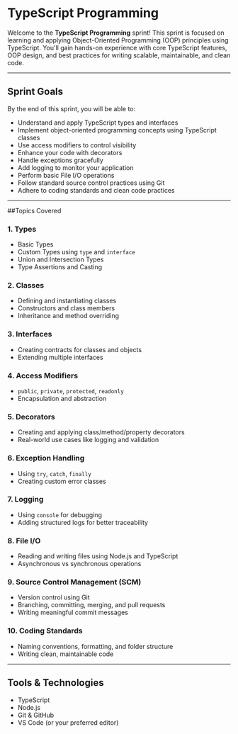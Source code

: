 # TypeScript Programming

Welcome to the **TypeScript Programming** sprint! This sprint is focused on learning and applying Object-Oriented Programming (OOP) principles using TypeScript. You'll gain hands-on experience with core TypeScript features, OOP design, and best practices for writing scalable, maintainable, and clean code.

---

## Sprint Goals

By the end of this sprint, you will be able to:

- Understand and apply TypeScript types and interfaces
- Implement object-oriented programming concepts using TypeScript classes
- Use access modifiers to control visibility
- Enhance your code with decorators
- Handle exceptions gracefully
- Add logging to monitor your application
- Perform basic File I/O operations
- Follow standard source control practices using Git
- Adhere to coding standards and clean code practices

---

##Topics Covered

### 1. **Types**
- Basic Types
- Custom Types using `type` and `interface`
- Union and Intersection Types
- Type Assertions and Casting

### 2. **Classes**
- Defining and instantiating classes
- Constructors and class members
- Inheritance and method overriding

### 3. **Interfaces**
- Creating contracts for classes and objects
- Extending multiple interfaces

### 4. **Access Modifiers**
- `public`, `private`, `protected`, `readonly`
- Encapsulation and abstraction

### 5. **Decorators**
- Creating and applying class/method/property decorators
- Real-world use cases like logging and validation

### 6. **Exception Handling**
- Using `try`, `catch`, `finally`
- Creating custom error classes

### 7. **Logging**
- Using `console` for debugging
- Adding structured logs for better traceability

### 8. **File I/O**
- Reading and writing files using Node.js and TypeScript
- Asynchronous vs synchronous operations

### 9. **Source Control Management (SCM)**
- Version control using Git
- Branching, committing, merging, and pull requests
- Writing meaningful commit messages

### 10. **Coding Standards**
- Naming conventions, formatting, and folder structure
- Writing clean, maintainable code

---

## Tools & Technologies

- TypeScript
- Node.js
- Git & GitHub
- VS Code (or your preferred editor)






